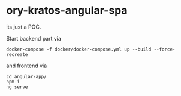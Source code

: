 # ory-kratos-angular-spa
its just a POC.


Start backend part via
```
docker-compose -f docker/docker-compose.yml up --build --force-recreate
```

and frontend via 
```
cd angular-app/
npm i
ng serve
```